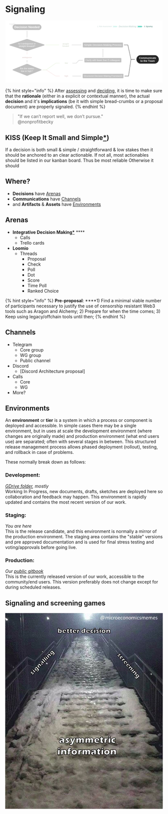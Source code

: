# Signaling

![](../.gitbook/assets/decisions-3.png)

{% hint style="info" %}
After [assessing](risk-assessment.md) and [deciding](./), it is time to make sure that the **rationale** \(either in a explicit or contextual manner\), the actual **decision** and it's **implications** \(be it with simple bread-crumbs or a proposal document\) are properly signaled.
{% endhint %}

> "If we can’t report well, we don’t pursue."   
> @nonprofitbecky

## KISS \(Keep It Small and Simple[\*](https://www.interaction-design.org/literature/topics/keep-it-simple-stupid)\)

If a decision is both small & simple / straightforward & low stakes then it should be anchored to an clear actionable. If not all, most actionables should be listed in our kanban board. Thus be most reliable Otherwise it should 

## Where?

* **Decisions** have [Arenas](signaling.md#arenas)
* **Communications** have [Channels](signaling.md#channels)
* and **Artifacts** & **Assets** have [Environments](signaling.md#environments)

## Arenas

* **Integrative Decision Making**[**\***](https://docs.google.com/document/d/11QyCfUZVveBDw2Mib8jFKiM-mBZHNbNAbaBve5EylGY/edit?usp=sharing) ****
  * Calls
  * Trello cards
* **Loomio**
  * Threads
    * Proposal
    * Check
    * Poll
    * Dot
    * Score
    * Time Poll
    * Ranked Choice

{% hint style="info" %}
**Pre-proposal**: ****1\) Find a minimal viable number of participants necessary to justify the use of censorship resistant Web3 tools such as Aragon and Alchemy; 2\) Prepare for when the time comes; 3\) Keep using legacy/offchain tools until then;
{% endhint %}

## Channels

* Telegram
  * Core group
  * WG group
  * Public channel
* Discord
  * \[Discord Architecture proposal\]
* Calls
  * Core 
  * WG
* More?

## Environments

An **environment** or **tier** is a system in which a process or component is deployed and accessible. In simple cases there may be a single environment, but in uses at scale the development environment \(where changes are originally made\) and production environment \(what end users use\) are separated; often with several stages in between. This structured release management process allows phased deployment \(rollout\), testing, and rollback in case of problems.

These normally break down as follows:

### **Development**: 

[_GDrive folder_](https://drive.google.com/drive/folders/11Dcr_kgeR_lPenmb1hdT72rbYvVMrqX7)_, mostly_  
Working In Progress, new documents, drafts, sketches are deployed here so collaboration and feedback may happen. This environment is rapidly updated and contains the most recent version of our work.

### **Staging**:

_You are here_  
This is the release candidate, and this environment is normally a mirror of the production environment. The staging area contains the "stable" versions and pre approved documentation and is used for final stress testing and voting/approvals before going live.

### **Production**: 

_Our_ [_public gitbook_](https://dao-incubator.gitbook.io/)  
This is the currently released version of our work, accessible to the community/end users. This version preferably does not change except for during scheduled releases.

## Signaling and screening games



![](../.gitbook/assets/image.png)

